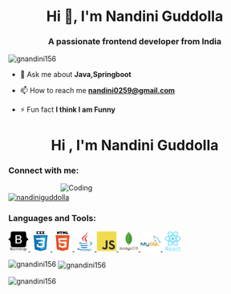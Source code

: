 <h1 align="center">Hi 👋, I'm Nandini Guddolla</h1>
<h3 align="center">A passionate frontend developer from India</h3>

<p align="left"> <img src="https://komarev.com/ghpvc/?username=gnandini156&label=Profile%20views&color=0e75b6&style=flat" alt="gnandini156" /> </p>

- 💬 Ask me about **Java,Springboot**

- 📫 How to reach me **nandini0259@gmail.com**

- ⚡ Fun fact **I think I am Funny**
<h1 align="center">Hi , I'm Nandini Guddolla</h1>
<h3 align="left">Connect with me:</h3>
<img align ="right" alt="Coding" width="400" src="https://miro.medium.com/v2/resize:fit:1360/0*7Q3yvSIv_t0ioJ-Z.gif">

<p align="left">
<a href="https://linkedin.com/in/nandiniguddolla" target="blank"><img align="center" src="https://raw.githubusercontent.com/rahuldkjain/github-profile-readme-generator/master/src/images/icons/Social/linked-in-alt.svg" alt="nandiniguddolla" height="30" width="40" /></a>
</p>

<h3 align="left">Languages and Tools:</h3>
<p align="left"> <a href="https://getbootstrap.com" target="_blank" rel="noreferrer"> <img src="https://raw.githubusercontent.com/devicons/devicon/master/icons/bootstrap/bootstrap-plain-wordmark.svg" alt="bootstrap" width="40" height="40"/> </a> <a href="https://www.w3schools.com/css/" target="_blank" rel="noreferrer"> <img src="https://raw.githubusercontent.com/devicons/devicon/master/icons/css3/css3-original-wordmark.svg" alt="css3" width="40" height="40"/> </a> <a href="https://www.w3.org/html/" target="_blank" rel="noreferrer"> <img src="https://raw.githubusercontent.com/devicons/devicon/master/icons/html5/html5-original-wordmark.svg" alt="html5" width="40" height="40"/> </a> <a href="https://www.java.com" target="_blank" rel="noreferrer"> <img src="https://raw.githubusercontent.com/devicons/devicon/master/icons/java/java-original.svg" alt="java" width="40" height="40"/> </a> <a href="https://developer.mozilla.org/en-US/docs/Web/JavaScript" target="_blank" rel="noreferrer"> <img src="https://raw.githubusercontent.com/devicons/devicon/master/icons/javascript/javascript-original.svg" alt="javascript" width="40" height="40"/> </a> <a href="https://www.mongodb.com/" target="_blank" rel="noreferrer"> <img src="https://raw.githubusercontent.com/devicons/devicon/master/icons/mongodb/mongodb-original-wordmark.svg" alt="mongodb" width="40" height="40"/> </a> <a href="https://www.mysql.com/" target="_blank" rel="noreferrer"> <img src="https://raw.githubusercontent.com/devicons/devicon/master/icons/mysql/mysql-original-wordmark.svg" alt="mysql" width="40" height="40"/> </a> <a href="https://reactjs.org/" target="_blank" rel="noreferrer"> <img src="https://raw.githubusercontent.com/devicons/devicon/master/icons/react/react-original-wordmark.svg" alt="react" width="40" height="40"/> </a> </p>

<p><img align="left" src="https://github-readme-stats.vercel.app/api/top-langs?username=gnandini156&show_icons=true&locale=en&layout=compact" alt="gnandini156" /></p>

<p>&nbsp;<img align="center" src="https://github-readme-stats.vercel.app/api?username=gnandini156&show_icons=true&locale=en" alt="gnandini156" /></p>

<p><img align="center" src="https://github-readme-streak-stats.herokuapp.com/?user=gnandini156&" alt="gnandini156" /></p>
